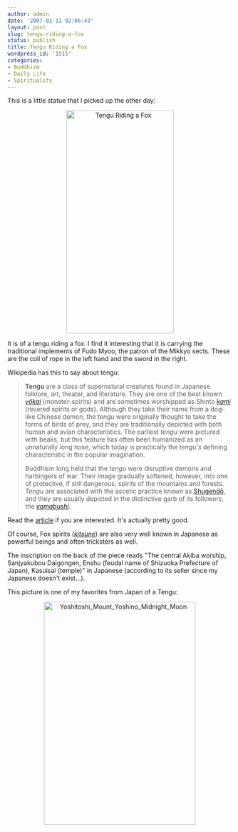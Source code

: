 ```yaml
---
author: admin
date: '2007-01-11 02:06:43'
layout: post
slug: tengu-riding-a-fox
status: publish
title: Tengu Riding a Fox
wordpress_id: '1515'
categories:
- Buddhism
- Daily Life
- Spirituality
---
```

This is a little statue that I picked up the other day:
<p align="center"><a title="Photo Sharing" href="http://www.flickr.com/photos/albill/353646053/"><img width="241" height="500" alt="Tengu Riding a Fox" src="http://farm1.static.flickr.com/156/353646053_a907aa4617.jpg" /></a></p>
It is of a tengu riding a fox. I find it interesting that it is carrying the traditional implements of Fudo Myoo, the patron of the Mikkyo sects. These are the coil of rope in the left hand and the sword in the right.

Wikipedia has this to say about tengu:
<blockquote><strong>Tengu</strong> <span style="font-weight: normal">are a class of supernatural creatures found in Japanese folklore, art, theater, and literature. They are one of the best known <em><a title="Yōkai" href="http://en.wikipedia.org/wiki/Y%C5%8Dkai">yōkai</a></em> (monster-spirits) and are sometimes worshipped as Shinto <em><a title="Kami" href="http://en.wikipedia.org/wiki/Kami">kami</a></em> (revered spirits or gods). Although they take their name from a dog-like Chinese demon, the <em>tengu</em> were originally thought to take the forms of birds of prey, and they are traditionally depicted with both human and avian characteristics. The earliest <em>tengu</em> were pictured with beaks, but this feature has often been humanized as an unnaturally long nose, which today is practically the <em>tengu's</em> defining characteristic in the popular imagination.</span>

Buddhism long held that the <em>tengu</em> were disruptive demons and harbingers of war. Their image gradually softened, however, into one of protective, if still dangerous, spirits of the mountains and forests. <em>Tengu</em> are associated with the ascetic practice known as <a title="Shugendō" href="http://en.wikipedia.org/wiki/Shugend%C5%8D">Shugendō</a>, and they are usually depicted in the distinctive garb of its followers, the <em><a title="Yamabushi" href="http://en.wikipedia.org/wiki/Yamabushi">yamabushi</a></em>.</blockquote>
Read the <a href="http://en.wikipedia.org/wiki/Tengu">article</a> if you are interested. It's actually pretty good.

Of course, Fox spirits (<a href="http://en.wikipedia.org/wiki/Kitsune"><em>kitsune</em></a>) are also very well known in Japanese as powerful beings and often tricksters as well.

The inscription on the back of the piece reads "The central Akiba worship, Sanjyakubou Daigongen, Enshu (feudal name of Shizuoka Prefecture of Japan), Kasuisai (temple)" in Japanese (according to its seller since my Japanese doesn't exist...).

This picture is one of my favorites from Japan of a Tengu:
<p align="center"><a title="Photo Sharing" href="http://www.flickr.com/photos/albill/353650314/"><img width="340" height="500" alt="Yoshitoshi_Mount_Yoshino_Midnight_Moon" src="http://farm1.static.flickr.com/128/353650314_e8c7413687.jpg" /></a></p>
